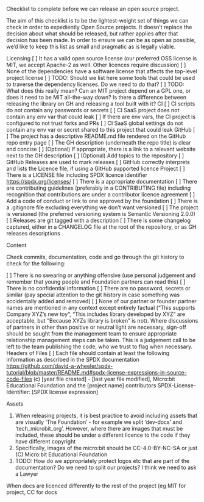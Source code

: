 Checklist to complete before we can release an open source project.

The aim of this checklist is to be the lightest-weight set of things we can check in order to expediently Open Source projects. It doesn’t replace the decision about what should be released, but rather applies after that decision has been made. In order to ensure we can be as open as possible, we’d like to keep this list as small and pragmatic as is legally viable.

Licensing
[ ] It has a valid open source license (our preferred OSS license is MIT, we accept Apache-2 as well. Other licences require discussion)
[ ] None of the dependencies have a software license that affects the top-level project license
    [ ] TODO: Should we list here some tools that could be used to traverse the dependency licenses. Do we need to do that?
    [ ] TODO: What does this really mean? Can an MIT project depend on a GPL one, or does it need to be MIT all-the-way down? Is there a difference between releasing the library on GH and releasing a tool built with it?
CI
[ ] CI scripts do not contain any passwords or secrets
[ ] CI SaaS project does not contain any env var that could leak
    [ ] If there are env vars, the CI project is configured to not trust forks and PRs
[ ] CI SaaS global settings do not contain any env var or secret shared to this project that could leak
GitHub
[ ] The project has a descriptive README.md file rendered on the GitHub repo entry page
[ ] The GH description (underneath the repo title) is clear and concise
[ ] (Optional) If appropriate, there is a link to a relevant website next to the GH description
[ ] (Optional) Add topics to the repository 
[ ] GitHub Releases are used to mark releases
[ ] GitHub correctly interprets and lists the Licence file, if using a GitHub supported licence
Project
[ ] There is a LICENSE file including SPDX licence identifier https://spdx.org/licenses/
[ ] There is a appropriate documentation
[ ] There are contributing guidelines (preferably in a CONTRIBUTING file) including recognition that contributions are under a contributor licence agreement
[ ] Add a code of conduct or link to one approved by the foundation
[ ] There is a .gitignore file excluding everything we don’t want versioned
[ ] The project is versioned (the preferred versioning system is Semantic Versioning 2.0.0)
[ ] Releases are git tagged with a description
[ ] There is some changelog captured, either in a CHANGELOG file at the root of the repository, or as GH releases descriptions


Content

Check commits, documentation, code and go through the git history to check for the following:

[ ] There is no swearing or anything offensive (use personal judgement and remember that young people and Foundation partners can read this)
[ ] There is no confidential information
[ ] There are no password, secrets or similar (pay special attention to the git history in case something was accidentally added and removed)
[ ] None of our partner or founder partner names are mentioned in any context except entirely factual (“This supports Company XYZ’s new toy”, “This includes library developed by XYZ” are acceptable, but “Because XYZs library is broken” is not). Where discussions of partners in other than positive or neutral light are necessary, sign-off should be sought from the management team to ensure appropriate relationship management steps can be taken. This is a judgement call to be left to the team publishing the code, who we trust to flag when necessary. 
Headers of Files
[ ] Each file should contain at least the following information as described in the SPDX documentation https://github.com/david-a-wheeler/spdx-tutorial/blob/master/README.md#spdx-license-expressions-in-source-code-files
    (c) [year file created] - [last year file modified], Micro:bit Educational Foundation and the [project name] contributors
    SPDX-License-Identifier: [SPDX license expression]
    
Assets
1. When releasing projects, it is best practice to avoid including assets that are visually ‘The Foundation’ - for example we split ‘dev-docs’ and ‘tech_microbit_org’. However, where there are images that must be included, these should be under a different licence to the code if they have different copyright
2. Specifically, images of the micro:bit should be CC-4.0-BY-NC-SA or just (C) Micro:bit Educational Foundation
3. TODO: How do we appropriately protect logos etc that are part of the documentation? Do we need to split our projects? I think we need to ask a Lawyer 

When docs are licenced differently to the rest of the project (eg MIT for project, CC for docs
